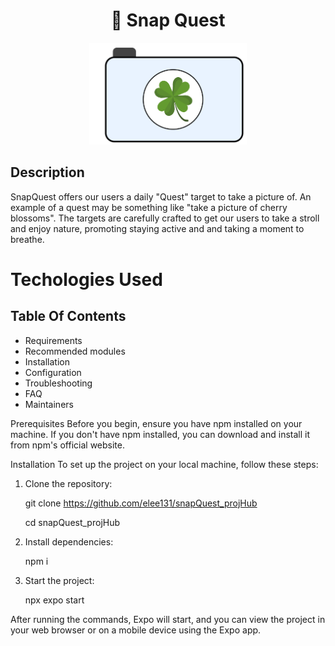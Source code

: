 <h1 align ="center">
   📸 Snap Quest
</h1>

<p align = "center">
<img src="assets/headerImage.png?raw=true" alt="snapQuest Image Logo"  width="50%" height="50%" />
</p>

## Description
SnapQuest offers our users a daily "Quest" target to take a picture of. An example of a quest may be something like "take a picture of cherry blossoms". The targets are carefully crafted to get our users to take a stroll and enjoy nature, promoting staying active and and taking a moment to breathe.

# Techologies Used

## Table Of Contents
- Requirements
- Recommended modules
- Installation
- Configuration
- Troubleshooting
- FAQ
- Maintainers

Prerequisites
Before you begin, ensure you have npm installed on your machine. If you don't have npm installed, you can download and install it from npm's official website.

Installation
To set up the project on your local machine, follow these steps:

1. Clone the repository:

   git clone https://github.com/elee131/snapQuest_projHub

   cd snapQuest_projHub

2. Install dependencies:

   npm i

3. Start the project:

   npx expo start

After running the commands, Expo will start, and you can view the project in your web browser or on a mobile device using the Expo app.
